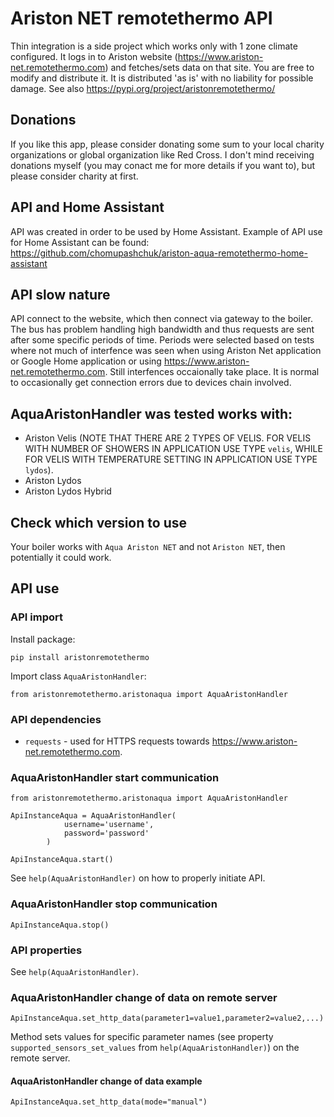 # Ariston NET remotethermo API
Thin integration is a side project which works only with 1 zone climate configured. It logs in to Ariston website (https://www.ariston-net.remotethermo.com) and fetches/sets data on that site.
You are free to modify and distribute it. It is distributed 'as is' with no liability for possible damage.
See also https://pypi.org/project/aristonremotethermo/

## Donations
If you like this app, please consider donating some sum to your local charity organizations or global organization like Red Cross. I don't mind receiving donations myself (you may conact me for more details if you want to), but please consider charity at first.

## API and Home Assistant
API was created in order to be used by Home Assistant. Example of API use for Home Assistant can be found: https://github.com/chomupashchuk/ariston-aqua-remotethermo-home-assistant

## API slow nature
API connect to the website, which then connect via gateway to the boiler. The bus has problem handling high bandwidth and thus requests are sent after some specific periods of time. Periods were selected based on tests where not much of interfence was seen when using Ariston Net application or Google Home application or using https://www.ariston-net.remotethermo.com. Still interfences occaionally take place. It is normal to occasionally get connection errors due to devices chain involved.


## AquaAristonHandler was tested works with:
  - Ariston Velis (NOTE THAT THERE ARE 2 TYPES OF VELIS. FOR VELIS WITH NUMBER OF SHOWERS IN APPLICATION USE TYPE `velis`, WHILE FOR VELIS WITH TEMPERATURE SETTING IN APPLICATION USE TYPE `lydos`).
  - Ariston Lydos
  - Ariston Lydos Hybrid

## Check which version to use
Your boiler works with `Aqua Ariston NET` and not `Ariston NET`, then potentially it could work.

## API use
### API import
Install package:
```
pip install aristonremotethermo
```
Import class `AquaAristonHandler`:
```
from aristonremotethermo.aristonaqua import AquaAristonHandler
```

### API dependencies
  - `requests` - used for HTTPS requests towards https://www.ariston-net.remotethermo.com.
  

### AquaAristonHandler start communication
```
from aristonremotethermo.aristonaqua import AquaAristonHandler

ApiInstanceAqua = AquaAristonHandler(
            username='username',
            password='password'
        )

ApiInstanceAqua.start()
```
See `help(AquaAristonHandler)` on how to properly initiate API.


### AquaAristonHandler stop communication
```
ApiInstanceAqua.stop()
```

### API properties
See `help(AquaAristonHandler)`.


### AquaAristonHandler change of data on remote server
```
ApiInstanceAqua.set_http_data(parameter1=value1,parameter2=value2,...)
```
Method sets values for specific parameter names (see property `supported_sensors_set_values` from `help(AquaAristonHandler)`) on the remote server.

#### AquaAristonHandler change of data example
```
ApiInstanceAqua.set_http_data(mode="manual")
```
